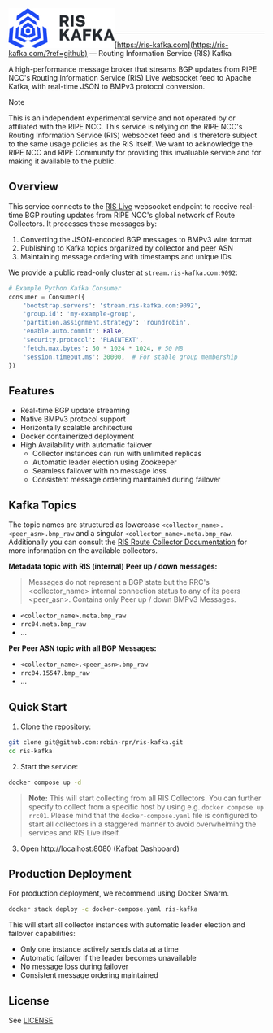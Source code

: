 <img title="RIS Kafka" src="images/logo.svg" height="78" align="left" />

<br />
<br />

---

[https://ris-kafka.com](https://ris-kafka.com/?ref=github) — Routing Information Service (RIS) Kafka

A high-performance message broker that streams BGP updates from RIPE NCC's Routing Information Service (RIS) Live websocket feed to Apache Kafka, with real-time JSON to BMPv3 protocol conversion.

> [!NOTE]
> This is an independent experimental service and not operated by or affiliated with the RIPE NCC. This service is relying on the RIPE NCC's Routing Information Service (RIS) websocket feed and is therefore subject to the same usage policies as the RIS itself. We want to acknowledge the RIPE NCC and RIPE Community for providing this invaluable service and for making it available to the public.

## Overview

This service connects to the [RIS Live](https://ris-live.ripe.net/) websocket endpoint to receive real-time BGP routing updates from RIPE NCC's global network of Route Collectors. It processes these messages by:

1. Converting the JSON-encoded BGP messages to BMPv3 wire format
2. Publishing to Kafka topics organized by collector and peer ASN
3. Maintaining message ordering with timestamps and unique IDs

We provide a public read-only cluster at `stream.ris-kafka.com:9092`:

```python
# Example Python Kafka Consumer
consumer = Consumer({
    'bootstrap.servers': 'stream.ris-kafka.com:9092',
    'group.id': 'my-example-group',
    'partition.assignment.strategy': 'roundrobin',
    'enable.auto.commit': False,
    'security.protocol': 'PLAINTEXT',
    'fetch.max.bytes': 50 * 1024 * 1024, # 50 MB
    'session.timeout.ms': 30000,  # For stable group membership
})
```

## Features

- Real-time BGP update streaming
- Native BMPv3 protocol support
- Horizontally scalable architecture
- Docker containerized deployment
- High Availability with automatic failover
  - Collector instances can run with unlimited replicas
  - Automatic leader election using Zookeeper
  - Seamless failover with no message loss
  - Consistent message ordering maintained during failover

## Kafka Topics

The topic names are structured as lowercase `<collector_name>.<peer_asn>.bmp_raw` and a singular `<collector_name>.meta.bmp_raw`.
Additionally you can consult the [RIS Route Collector Documentation](https://ris.ripe.net/docs/route-collectors/) for more information on the available collectors.

**Metadata topic with RIS (internal) Peer up / down messages:**
> Messages do not represent a BGP state but the RRC's <collector_name> internal connection status to any of its peers <peer_asn>. Contains only Peer up / down BMPv3 Messages.

- `<collector_name>.meta.bmp_raw`
- `rrc04.meta.bmp_raw`
- ...

**Per Peer ASN topic with all BGP Messages:**
- `<collector_name>.<peer_asn>.bmp_raw`
- `rrc04.15547.bmp_raw`
- ...

## Quick Start

1. Clone the repository:
```bash
git clone git@github.com:robin-rpr/ris-kafka.git
cd ris-kafka
```

2. Start the service:
```bash
docker compose up -d
```

> **Note:** This will start collecting from all RIS Collectors. You can further specify to collect from a specific host by using e.g. `docker compose up rrc01`. Please mind that the `docker-compose.yaml` file is configured to start all collectors in a staggered manner to avoid overwhelming the services and RIS Live itself.

3. Open http://localhost:8080 (Kafbat Dashboard)

## Production Deployment

For production deployment, we recommend using Docker Swarm.

```sh
docker stack deploy -c docker-compose.yaml ris-kafka
```

This will start all collector instances with automatic leader election and failover capabilities:
- Only one instance actively sends data at a time
- Automatic failover if the leader becomes unavailable
- No message loss during failover
- Consistent message ordering maintained

## License

See [LICENSE](LICENSE)


